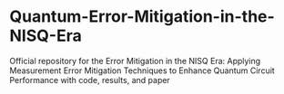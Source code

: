 # Quantum-Error-Mitigation-in-the-NISQ-Era
Official repository for the Error Mitigation in the NISQ Era: Applying Measurement Error Mitigation Techniques to Enhance Quantum Circuit Performance with code, results, and paper
